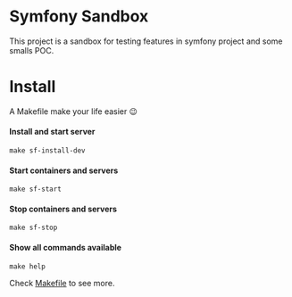 # Symfony Sandbox

This project is a sandbox for testing features in symfony project and some smalls POC.

# Install

A Makefile make your life easier 😉

#### Install and start server
```shell
make sf-install-dev
```

#### Start containers and servers
```shell
make sf-start
```

#### Stop containers and servers
```shell
make sf-stop
```

#### Show all commands available
```shell
make help
```

Check [Makefile](./Makefile) to see more.
